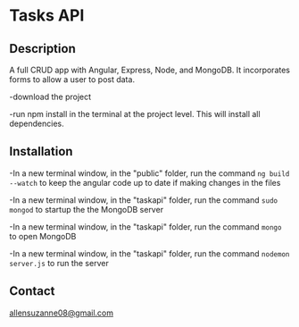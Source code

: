 # Tasks API

## Description
A full CRUD app with Angular, Express, Node, and MongoDB. It incorporates forms to allow a user to post data.

-download the project

-run npm install in the terminal at the project level. This will install all dependencies.

## Installation
-In a new terminal window, in the "public" folder, run the command ```ng build --watch``` to keep the angular code up to date if making changes in the files

-In a new terminal window, in the "taskapi" folder, run the command ```sudo mongod``` to startup the the MongoDB server

-In a new terminal window, in the "taskapi" folder, run the command ```mongo``` to open MongoDB

-In a new terminal window, in the "taskapi" folder, run the command ```nodemon server.js``` to run the server


## Contact
allensuzanne08@gmail.com
